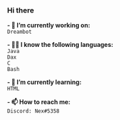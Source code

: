 ### Hi there

**- 🔭 I’m currently working on: <br/>**
      ```Dreambot```

**- 👨‍💻 I know the following languages: <br/>**
      ```Java``` <br/>
      ```Dax``` <br/>
      ```C``` <br/> 
      ```Bash``` <br/>
   
**- 🌱 I’m currently learning: <br/>**
      ```HTML``` <br/>

**- 📫 How to reach me: <br/>**
      ```Discord: Nex#5358```
